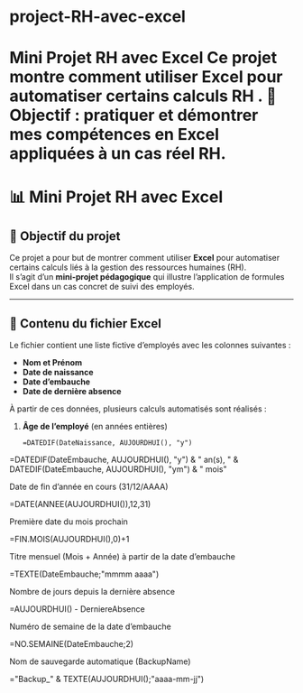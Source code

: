 # project-RH-avec-excel
# Mini Projet RH avec Excel  Ce projet montre comment utiliser Excel pour automatiser certains calculs RH .  🎯 Objectif : pratiquer et démontrer mes compétences en Excel appliquées à un cas réel RH.
# 📊 Mini Projet RH avec Excel

## 🎯 Objectif du projet
Ce projet a pour but de montrer comment utiliser **Excel** pour automatiser certains calculs liés à la gestion des ressources humaines (RH).  
Il s’agit d’un **mini-projet pédagogique** qui illustre l’application de formules Excel dans un cas concret de suivi des employés.

---

## 📝 Contenu du fichier Excel
Le fichier contient une liste fictive d’employés avec les colonnes suivantes :

- **Nom et Prénom**
- **Date de naissance**
- **Date d’embauche**
- **Date de dernière absence**

À partir de ces données, plusieurs calculs automatisés sont réalisés :

1. **Âge de l’employé** (en années entières)  
   ```excel
   =DATEDIF(DateNaissance, AUJOURDHUI(), "y")
=DATEDIF(DateEmbauche, AUJOURDHUI(), "y") & " an(s), " & DATEDIF(DateEmbauche, AUJOURDHUI(), "ym") & " mois"


Date de fin d’année en cours (31/12/AAAA)

=DATE(ANNEE(AUJOURDHUI()),12,31)


Première date du mois prochain

=FIN.MOIS(AUJOURDHUI(),0)+1


Titre mensuel (Mois + Année) à partir de la date d’embauche

=TEXTE(DateEmbauche;"mmmm aaaa")


Nombre de jours depuis la dernière absence

=AUJOURDHUI() - DerniereAbsence


Numéro de semaine de la date d’embauche

=NO.SEMAINE(DateEmbauche;2)


Nom de sauvegarde automatique (BackupName)

="Backup_" & TEXTE(AUJOURDHUI();"aaaa-mm-jj")
